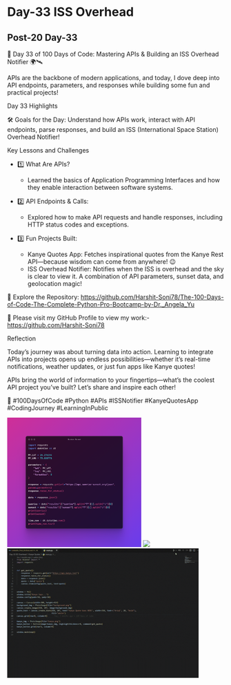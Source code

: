 # Day-33 ISS Overhead

## Post-20 Day-33

🚀 Day 33 of 100 Days of Code: Mastering APIs & Building an ISS Overhead Notifier 🌍🛰

APIs are the backbone of modern applications, and today, I dove deep into API endpoints, parameters, and responses while building some fun and practical projects!

Day 33 Highlights

🛠 Goals for the Day: Understand how APIs work, interact with API endpoints, parse responses, and build an ISS (International Space Station) Overhead Notifier!

Key Lessons and Challenges

- 1️⃣ What Are APIs?
  - Learned the basics of Application Programming Interfaces and how they enable interaction between software systems.

- 2️⃣ API Endpoints & Calls:
  - Explored how to make API requests and handle responses, including HTTP status codes and exceptions.

- 3️⃣ Fun Projects Built:
  - Kanye Quotes App: Fetches inspirational quotes from the Kanye Rest API—because wisdom can come from anywhere! 😉
  - ISS Overhead Notifier: Notifies when the ISS is overhead and the sky is clear to view it. A combination of API parameters, sunset data, and geolocation magic!

🔗 Explore the Repository: <https://github.com/Harshit-Soni78/The-100-Days-of-Code-The-Complete-Python-Pro-Bootcamp-by-Dr._Angela_Yu>

📂 Please visit my GitHub Profile to view my work:- <https://github.com/Harshit-Soni78>

Reflection

Today’s journey was about turning data into action. Learning to integrate APIs into projects opens up endless possibilities—whether it’s real-time notifications, weather updates, or just fun apps like Kanye quotes!

APIs bring the world of information to your fingertips—what’s the coolest API project you’ve built? Let’s share and inspire each other!

🚀 #100DaysOfCode #Python #APIs #ISSNotifier #KanyeQuotesApp #CodingJourney #LearningInPublic

<img height=300px src="Post Pics/Post-20 Day-33/Sunrise--Sunset.png">
<img height=300px src="Post Pics/Post-20 Day-33/ISS-Overhead.png">
<img height=300px src="Post Pics/Post-20 Day-33/Day-33.gif">
